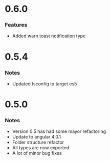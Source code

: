 # 0.6.0

### Features

* Added warn toast notification type

# 0.5.4

### Notes

* Updated tsconfig to target es5

# 0.5.0

### Notes

* Version 0.5 has had some mayor refactoring
* Update to angular 4.0.1
* Folder structure refactor
* All types are now exported
* A lot of minor bug fixes
